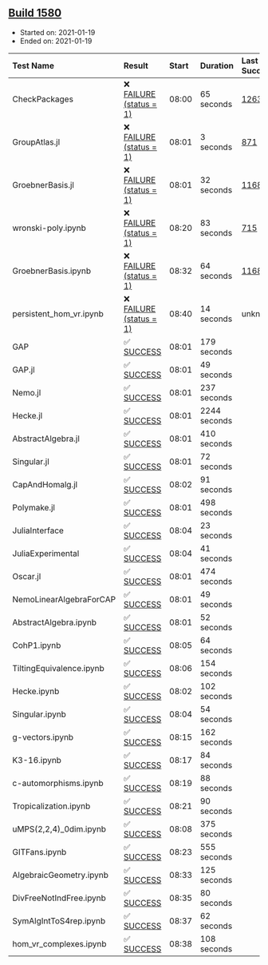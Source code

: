 ## [Build 1580](https://oscarci.mathematik.uni-kl.de/job/oscar-stable/1580/)

* Started on: 2021-01-19
* Ended on: 2021-01-19

| Test Name    | Result | Start | Duration | Last Success | First Failure |
|:-------------|:-------|:------|:---------|:-------------|:--------------|
| CheckPackages | ❌ [FAILURE (status = 1)](https://oscarci.mathematik.uni-kl.de/job/oscar-stable/1580/artifact/logs/build-1580/CheckPackages.log) | 08:00 | 65 seconds | [1263](https://oscarci.mathematik.uni-kl.de/job/oscar-stable/1263/) | [1264](https://oscarci.mathematik.uni-kl.de/job/oscar-stable/1264/) |
| GroupAtlas.jl | ❌ [FAILURE (status = 1)](https://oscarci.mathematik.uni-kl.de/job/oscar-stable/1580/artifact/logs/build-1580/GroupAtlas.jl.log) | 08:01 | 3 seconds | [871](https://oscarci.mathematik.uni-kl.de/job/oscar-stable/871/) | [872](https://oscarci.mathematik.uni-kl.de/job/oscar-stable/872/) |
| GroebnerBasis.jl | ❌ [FAILURE (status = 1)](https://oscarci.mathematik.uni-kl.de/job/oscar-stable/1580/artifact/logs/build-1580/GroebnerBasis.jl.log) | 08:01 | 32 seconds | [1168](https://oscarci.mathematik.uni-kl.de/job/oscar-stable/1168/) | [1169](https://oscarci.mathematik.uni-kl.de/job/oscar-stable/1169/) |
| wronski-poly.ipynb | ❌ [FAILURE (status = 1)](https://oscarci.mathematik.uni-kl.de/job/oscar-stable/1580/artifact/logs/build-1580/wronski-poly.ipynb.log) | 08:20 | 83 seconds | [715](https://oscarci.mathematik.uni-kl.de/job/oscar-stable/715/) | [716](https://oscarci.mathematik.uni-kl.de/job/oscar-stable/716/) |
| GroebnerBasis.ipynb | ❌ [FAILURE (status = 1)](https://oscarci.mathematik.uni-kl.de/job/oscar-stable/1580/artifact/logs/build-1580/GroebnerBasis.ipynb.log) | 08:32 | 64 seconds | [1168](https://oscarci.mathematik.uni-kl.de/job/oscar-stable/1168/) | [1169](https://oscarci.mathematik.uni-kl.de/job/oscar-stable/1169/) |
| persistent_hom_vr.ipynb | ❌ [FAILURE (status = 1)](https://oscarci.mathematik.uni-kl.de/job/oscar-stable/1580/artifact/logs/build-1580/persistent_hom_vr.ipynb.log) | 08:40 | 14 seconds | unknown | unknown |
| GAP | ✅ [SUCCESS](https://oscarci.mathematik.uni-kl.de/job/oscar-stable/1580/artifact/logs/build-1580/GAP.log) | 08:01 | 179 seconds |  |  |
| GAP.jl | ✅ [SUCCESS](https://oscarci.mathematik.uni-kl.de/job/oscar-stable/1580/artifact/logs/build-1580/GAP.jl.log) | 08:01 | 49 seconds |  |  |
| Nemo.jl | ✅ [SUCCESS](https://oscarci.mathematik.uni-kl.de/job/oscar-stable/1580/artifact/logs/build-1580/Nemo.jl.log) | 08:01 | 237 seconds |  |  |
| Hecke.jl | ✅ [SUCCESS](https://oscarci.mathematik.uni-kl.de/job/oscar-stable/1580/artifact/logs/build-1580/Hecke.jl.log) | 08:01 | 2244 seconds |  |  |
| AbstractAlgebra.jl | ✅ [SUCCESS](https://oscarci.mathematik.uni-kl.de/job/oscar-stable/1580/artifact/logs/build-1580/AbstractAlgebra.jl.log) | 08:01 | 410 seconds |  |  |
| Singular.jl | ✅ [SUCCESS](https://oscarci.mathematik.uni-kl.de/job/oscar-stable/1580/artifact/logs/build-1580/Singular.jl.log) | 08:01 | 72 seconds |  |  |
| CapAndHomalg.jl | ✅ [SUCCESS](https://oscarci.mathematik.uni-kl.de/job/oscar-stable/1580/artifact/logs/build-1580/CapAndHomalg.jl.log) | 08:02 | 91 seconds |  |  |
| Polymake.jl | ✅ [SUCCESS](https://oscarci.mathematik.uni-kl.de/job/oscar-stable/1580/artifact/logs/build-1580/Polymake.jl.log) | 08:01 | 498 seconds |  |  |
| JuliaInterface | ✅ [SUCCESS](https://oscarci.mathematik.uni-kl.de/job/oscar-stable/1580/artifact/logs/build-1580/JuliaInterface.log) | 08:04 | 23 seconds |  |  |
| JuliaExperimental | ✅ [SUCCESS](https://oscarci.mathematik.uni-kl.de/job/oscar-stable/1580/artifact/logs/build-1580/JuliaExperimental.log) | 08:04 | 41 seconds |  |  |
| Oscar.jl | ✅ [SUCCESS](https://oscarci.mathematik.uni-kl.de/job/oscar-stable/1580/artifact/logs/build-1580/Oscar.jl.log) | 08:01 | 474 seconds |  |  |
| NemoLinearAlgebraForCAP | ✅ [SUCCESS](https://oscarci.mathematik.uni-kl.de/job/oscar-stable/1580/artifact/logs/build-1580/NemoLinearAlgebraForCAP.log) | 08:01 | 49 seconds |  |  |
| AbstractAlgebra.ipynb | ✅ [SUCCESS](https://oscarci.mathematik.uni-kl.de/job/oscar-stable/1580/artifact/logs/build-1580/AbstractAlgebra.ipynb.log) | 08:01 | 52 seconds |  |  |
| CohP1.ipynb | ✅ [SUCCESS](https://oscarci.mathematik.uni-kl.de/job/oscar-stable/1580/artifact/logs/build-1580/CohP1.ipynb.log) | 08:05 | 64 seconds |  |  |
| TiltingEquivalence.ipynb | ✅ [SUCCESS](https://oscarci.mathematik.uni-kl.de/job/oscar-stable/1580/artifact/logs/build-1580/TiltingEquivalence.ipynb.log) | 08:06 | 154 seconds |  |  |
| Hecke.ipynb | ✅ [SUCCESS](https://oscarci.mathematik.uni-kl.de/job/oscar-stable/1580/artifact/logs/build-1580/Hecke.ipynb.log) | 08:02 | 102 seconds |  |  |
| Singular.ipynb | ✅ [SUCCESS](https://oscarci.mathematik.uni-kl.de/job/oscar-stable/1580/artifact/logs/build-1580/Singular.ipynb.log) | 08:04 | 54 seconds |  |  |
| g-vectors.ipynb | ✅ [SUCCESS](https://oscarci.mathematik.uni-kl.de/job/oscar-stable/1580/artifact/logs/build-1580/g-vectors.ipynb.log) | 08:15 | 162 seconds |  |  |
| K3-16.ipynb | ✅ [SUCCESS](https://oscarci.mathematik.uni-kl.de/job/oscar-stable/1580/artifact/logs/build-1580/K3-16.ipynb.log) | 08:17 | 84 seconds |  |  |
| c-automorphisms.ipynb | ✅ [SUCCESS](https://oscarci.mathematik.uni-kl.de/job/oscar-stable/1580/artifact/logs/build-1580/c-automorphisms.ipynb.log) | 08:19 | 88 seconds |  |  |
| Tropicalization.ipynb | ✅ [SUCCESS](https://oscarci.mathematik.uni-kl.de/job/oscar-stable/1580/artifact/logs/build-1580/Tropicalization.ipynb.log) | 08:21 | 90 seconds |  |  |
| uMPS(2,2,4)_0dim.ipynb | ✅ [SUCCESS](https://oscarci.mathematik.uni-kl.de/job/oscar-stable/1580/artifact/logs/build-1580/uMPS-2-2-4-_0dim.ipynb.log) | 08:08 | 375 seconds |  |  |
| GITFans.ipynb | ✅ [SUCCESS](https://oscarci.mathematik.uni-kl.de/job/oscar-stable/1580/artifact/logs/build-1580/GITFans.ipynb.log) | 08:23 | 555 seconds |  |  |
| AlgebraicGeometry.ipynb | ✅ [SUCCESS](https://oscarci.mathematik.uni-kl.de/job/oscar-stable/1580/artifact/logs/build-1580/AlgebraicGeometry.ipynb.log) | 08:33 | 125 seconds |  |  |
| DivFreeNotIndFree.ipynb | ✅ [SUCCESS](https://oscarci.mathematik.uni-kl.de/job/oscar-stable/1580/artifact/logs/build-1580/DivFreeNotIndFree.ipynb.log) | 08:35 | 80 seconds |  |  |
| SymAlgIntToS4rep.ipynb | ✅ [SUCCESS](https://oscarci.mathematik.uni-kl.de/job/oscar-stable/1580/artifact/logs/build-1580/SymAlgIntToS4rep.ipynb.log) | 08:37 | 62 seconds |  |  |
| hom_vr_complexes.ipynb | ✅ [SUCCESS](https://oscarci.mathematik.uni-kl.de/job/oscar-stable/1580/artifact/logs/build-1580/hom_vr_complexes.ipynb.log) | 08:38 | 108 seconds |  |  |

